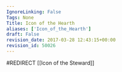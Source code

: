 ```yaml
---
IgnoreLinking: False
Tags: None
Title: Icon of the Hearth
aliases: ['Icon_of_the_Hearth']
draft: False
revision_date: 2017-03-28 12:43:15+00:00
revision_id: 50026
---
```


#REDIRECT [[Icon of the Steward]]